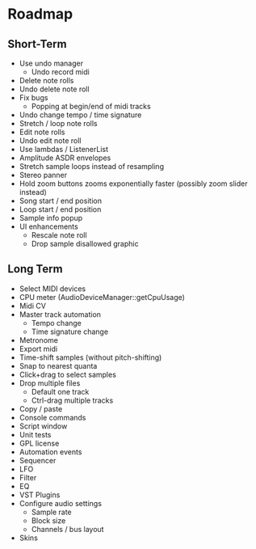 # Roadmap

## Short-Term
- Use undo manager
  - Undo record midi
- Delete note rolls
- Undo delete note roll
- Fix bugs
  - Popping at begin/end of midi tracks
- Undo change tempo / time signature
- Stretch / loop note rolls
- Edit note rolls
- Undo edit note roll
- Use lambdas / ListenerList
- Amplitude ASDR envelopes
- Stretch sample loops instead of resampling
- Stereo panner
- Hold zoom buttons zooms exponentially faster (possibly zoom slider instead)
- Song start / end position
- Loop start / end position
- Sample info popup
- UI enhancements
  - Rescale note roll
  - Drop sample disallowed graphic


## Long Term

- Select MIDI devices
- CPU meter (AudioDeviceManager::getCpuUsage)
- Midi CV
- Master track automation
  - Tempo change
  - Time signature change
- Metronome
- Export midi
- Time-shift samples (without pitch-shifting)
- Snap to nearest quanta
- Click+drag to select samples
- Drop multiple files
  - Default one track
  - Ctrl-drag multiple tracks
- Copy / paste
- Console commands
- Script window
- Unit tests
- GPL license
- Automation events
- Sequencer
- LFO
- Filter
- EQ
- VST Plugins
- Configure audio settings
  - Sample rate
  - Block size
  - Channels / bus layout
- Skins
